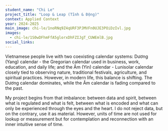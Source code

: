 ```yaml
---
student_name: "Chi Le"
project_title: "Loop & Leap (Tĩnh & Động)"
context: Applied Context
year: 2024-2025
main_image: chi-le/1noRNq9Z4qURF3PJMVFn0UJE3POiDzIvl.jpg
images:
  - chi-le/1S0wDFhmFfA5glorxDhFZIJgT_CUWEmlB.jpg
social_links:
---
```

Vietnamese people live with two coexisting calendar systems: Dương (Yang) calendar - the Gregorian calendar used in business, work, education, and daily life; and the Âm (Yin) calendar - Lunisolar calendar closely tied to observing nature, traditional festivals, agriculture, and spiritual practices. However, in modern life, this balance is shifting. The Dương calendar dominates, while the Âm calendar is fading compared to the past.

My project begins from that imbalance: between data and spirit, between what is regulated and what is felt, between what is encoded and what can only be experienced through the eyes and the heart. I do not reject data, but on the contrary, use it as material. However, units of time are not used for lookup or measurement but for contemplation and reconnection with an inner intuitive sense of time.
